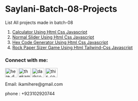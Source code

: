 # Saylani-Batch-08-Projects
 
<p>List All projects made in batch-08</p>
<ol>
<li><a href="https://darkcodexpch.github.io/Saylani-Batch-08-Projects/Calculator/">Calculator Using Html Css Javascript</a></li>
 <li><a href="https://darkcodexpch.github.io/Saylani-Batch-08-Projects/slider/">Normal Slider Using Html Css Javascript</a></li>
 <li><a href="https://darkcodexpch.github.io/Saylani-Batch-08-Projects/hexcodeGenerator/">Hex Code Generator Using Html Css Javascript</a></li>
  <li><a href="https://darkcodexpch.github.io/Saylani-Batch-08-Projects/rock-paper-game/">Rock Paper Sizer Game Using Html Tailwind-Css Javascript</a></li>
</ol>
<h3 align="left">Connect with me:</h3>
<p align="left">
<a href="https://twitter.com/here_darkcode" target="blank"><img align="center" src="https://raw.githubusercontent.com/rahuldkjain/github-profile-readme-generator/master/src/images/icons/Social/twitter.svg" alt="here_darkcode" height="30" width="40" /></a>
<a href="https://linkedin.com/in/thekamranahmedsiddiqui" target="blank"><img align="center" src="https://raw.githubusercontent.com/rahuldkjain/github-profile-readme-generator/master/src/images/icons/Social/linked-in-alt.svg" alt="thekamranahmedsiddiqui" height="30" width="40" /></a>
<a href="https://fb.com/darkcodexpch" target="blank"><img align="center" src="https://raw.githubusercontent.com/rahuldkjain/github-profile-readme-generator/master/src/images/icons/Social/facebook.svg" alt="darkcodexpch" height="30" width="40" /></a>
<a href="https://instagram.com/this_coder_is_alive" target="blank"><img align="center" src="https://raw.githubusercontent.com/rahuldkjain/github-profile-readme-generator/master/src/images/icons/Social/instagram.svg" alt="this_coder_is_alive" height="30" width="40" /></a>
</p>
<p>Email: ikamihere@gmail.com</p>
<p>phone : +923102920744</p>

